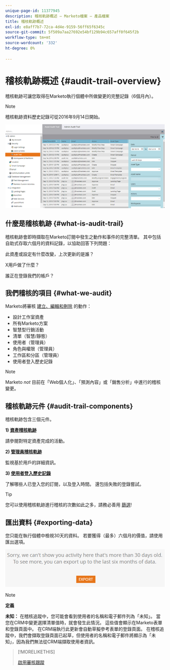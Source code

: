 ```yaml
---
unique-page-id: 11377945
description: 稽核軌跡概述 — Marketo檔案 — 產品檔案
title: 稽核軌跡概述
exl-id: e8aff7b7-72ca-4d4e-9159-56ff65f6345c
source-git-commit: 5f509a7aa27692e54bf129b94c657aff0f645f2b
workflow-type: tm+mt
source-wordcount: '332'
ht-degree: 0%

---
```


# 稽核軌跡概述 {#audit-trail-overview}

稽核軌跡可讓您取得在Marketo執行個體中所做變更的完整記錄（6個月內）。

>[!NOTE]
>
>稽核軌跡資料歷史記錄可從2016年9月14日開始。

![](assets/audit-trail-overview-1.png)

## 什麼是稽核軌跡 {#what-is-audit-trail}

稽核軌跡會即時擷取在Marketo訂閱中發生之動作和事件的完整清單。 其中包括自助式存取六個月的資料記錄，以協助回答下列問題：

此資產或設定有什麼改變，上次更新的是誰？

X用戶做了什麼？

誰正在登錄我們的帳戶？

## 我們稽核的項目 {#what-we-audit}

Marketo將審核 [建立、編輯和刪除](/help/marketo/product-docs/administration/audit-trail/change-details-in-audit-trail.md) 的動作：

* 設計工作室資產
* 所有Marketo方案
* 智慧型行銷活動
* 清單（智慧/靜態）
* 使用者（管理員）
* 角色與權限（管理員）
* 工作區和分區（管理員）
* 使用者登入歷史記錄

>[!NOTE]
>
>Marketo _not_ 目前在「Web個人化」、「預測內容」或「銷售分析」中進行的稽核變更。

## 稽核軌跡元件 {#audit-trail-components}

稽核軌跡包含三個元件。

**1) [資產稽核軌跡](/help/marketo/product-docs/administration/audit-trail/change-details-in-audit-trail.md#asset-audit-trail)**

請參閱對特定資產完成的活動。

**2) [管理員稽核軌跡](/help/marketo/product-docs/administration/audit-trail/change-details-in-audit-trail.md#admin-audit-trail)**

監視基於用戶的詳細資訊。

**3) [使用者登入歷史記錄](/help/marketo/product-docs/administration/audit-trail/user-login-history.md)**

了解哪些人已登入您的訂閱，以及登入時間。 還包括失敗的登錄嘗試。

>[!TIP]
>
>您可以使用稽核軌跡進行稽核的次數如此之多，請務必善用 [篩選](/help/marketo/product-docs/administration/audit-trail/filtering-in-audit-trail.md)!

## 匯出資料 {#exporting-data}

您只能在執行個體中檢視30天的資料。 若要獲得（最多）六個月的價值，請使用匯出選項。

![](assets/two.png)

>[!NOTE]
>
>**定義**
>
>**未知：** 在稽核追蹤中，您可能會看到使用者的名稱和電子郵件列為「未知」。 當您在CRM中變更選擇清單值時，就會發生此情況。 這些值會顯示在Marketo表單和登錄頁面中。 在CRM端執行此更新會自動草擬參考表單的登錄頁面。 在稽核追蹤中，我們會擷取登錄頁面已起草，但使用者的名稱和電子郵件將顯示為「未知」，因為我們無法從CRM端擷取使用者資訊。

>[!MORELIKETHIS]
>
>[啟用審核跟蹤](/help/marketo/product-docs/administration/audit-trail/enable-audit-trail.md)
